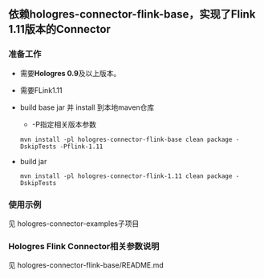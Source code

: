
## 依赖hologres-connector-flink-base，实现了Flink 1.11版本的Connector

### 准备工作
- 需要**Hologres 0.9**及以上版本。
- 需要FLink1.11
- build base jar 并 install 到本地maven仓库
  - -P指定相关版本参数

  ```
  mvn install -pl hologres-connector-flink-base clean package -DskipTests -Pflink-1.11
  ```

- build jar

  ```
  mvn install -pl hologres-connector-flink-1.11 clean package -DskipTests
  ```

### 使用示例

见 hologres-connector-examples子项目

### Hologres Flink Connector相关参数说明

见 hologres-connector-flink-base/README.md